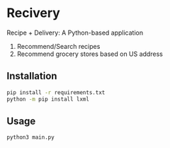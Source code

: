 # Recivery

Recipe + Delivery: A Python-based application

1.  Recommend/Search recipes
2.  Recommend grocery stores based on US address


## Installation

```bash
pip install -r requirements.txt
python -m pip install lxml
```


## Usage

```bash
python3 main.py
```



